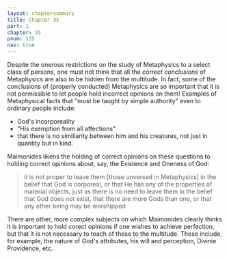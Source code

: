 ```yaml
---
layout: chaptersummary
title: Chapter 35
part: 1
chapter: 35
pnum: 135
nav: true
---
```


Despite the onerous restrictions on the study of Metaphysics to a select class of persons, one must not think that all the _correct conclusions_ of Metaphysics are also to be hidden from the multitude. In fact, some of the conclusions of (properly conducted) Metaphysics are so important that it is not permissible to let people hold incorrect opinions on them! Examples of Metaphysical facts that "must be taught by simple authority" even to ordinary people include:
- God's incorporeality
- "His exemption from all affections"
- that there is no similiarity between him and his creatures, not just in quantity but in kind.

Maimonides likens the holding of correct opinions on these questions to holding correct opinions about, say, the Existence and Oneness of God:
>it is not proper to leave them [those unversed in Metaphysics] in the belief that God is corporeal, or that He has any of the properties of material objects, just as there is no need to leave them in the belief that God does not exist, that there are more Gods than one, or that any other being may be worshipped

There are other, more complex subjects on which Maimonides clearly thinks it is important to hold corect opinions if one wishes to achieve perfection, but that it is not necessary to teach of these to the multitude. These include, for example, the nature of God's attributes, his will and perception, Divinie Providence, etc.
